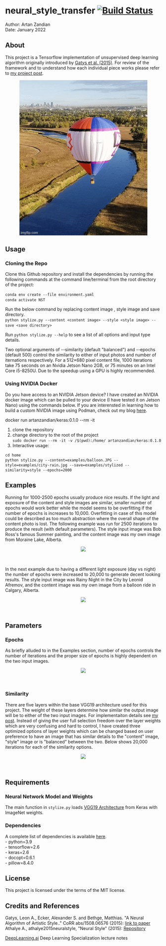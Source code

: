 # neural_style_transfer [![Build Status](https://github.com/anishathalye/neural-style/workflows/CI/badge.svg)](https://github.com/anishathalye/neural-style/actions?query=workflow%3ACI)
Author: Artan Zandian  
Date: January 2022

## About
This project is a Tensorflow implementation of unsupervised deep learning algorithm originally introduced by [Gatys et al. (2015)](https://arxiv.org/abs/1508.06576). For review of the framework and to understand how each individual piece works please refer to [my project post](https://artanzand.github.io//neural-style-transfer/).
<p align="center">
  <img src="https://github.com/artanzand/neural_style_transfer/blob/main/examples/balloon_style.gif" />
</p>

## Usage
### Cloning the Repo
Clone this Github repository and install the dependencies by running the following commands at the command line/terminal from the root directory of the project:

```conda env create --file environment.yaml```  
```conda activate NST```

Run the below command by replacing content image , style image and save directory.  
```python stylize.py --content <content image> --style <style image> --save <save directory>```

Run `python stylize.py --help` to see a list of all options and input type details.  
  
Two optional arguments of --similarity (default "balanced") and --epochs (default 500) control the similarity to either of input photos and number of iternations respectively. 
For a 512×680 pixel content file, 1000 iterations take 75 seconds on an Nvidia Jetson Nano 2GB, or 75 minutes on an Intel Core i5-8250U. Due to the speedup using a GPU is highly recommended.

### Using NVIDIA Docker  
Do you have access to an NVIDIA Jetson device? I have created an NVIDIA docker image which can be pulled to your device (I have tested it on Jetson Nano) using the commands below. If you are interensted in learning how to build a custom NVIDIA image using Podman, check out my blog [here](https://artanzand.github.io//Tensorflow-Docker/).
  
docker run artanzandian/keras:0.1.0 --rm -it 

1. clone the repository  
2. change directory to the root of the project  
```sudo docker run --rm -it -v /$(pwd):/home/ artanzandian/keras:0.1.0```  
3. Interactive usage:  
```
cd home
python stylize.py --content=examples/balloon.JPG --style=examples/city-rain.jpg --save=examples/stylized --similarity=style --epochs=2000
```



## Examples
Running for 1000-2500 epochs usually produce nice results. If the light and exposure of the content and style images are similar, smaller number of epochs would work better while the model seems to be overfitting if the number of epochs is increases to 10,000. Overfitting in case of this model could be described as too much abstraction where the overall shape of the content photo is lost. The following example was run for 2500 iterations to produce the result (with default parameters). The style input image was Bob Ross's famous Summer painting, and the content image was my own image from Moraine Lake, Alberta.
<p align="center">
  <img src="https://github.com/artanzand/neural_style_transfer/blob/main/examples/moraine_style.jpg" />
</p>
<br>

In the next example due to having a different light exposure (day vs night) the number of epochs were increased to 20,000 to generate decent looking results. The style input image was Rainy Night in the City by Leonid Afremov, and the content image was my own image from a balloon ride in Calgary, Alberta.
<p align="center">
  <img src="https://github.com/artanzand/neural_style_transfer/blob/main/examples/all-three.jpg" />
</p>
<br>


## Parameters
### Epochs
As briefly alluded to in the Examples section, number of epochs controls the number of iterations and the proper size of epochs is highly dependent on the two input images.
<p align="center">
  <img src="https://github.com/artanzand/neural_style_transfer/blob/main/examples/epochs.jpg" />
</p>
<br>

### Similarity
There are five layers within the base VGG19 architecture used for this project. The weight of these layers determine how similar the output image will be to either of the two input images. For implementaiton details see [my post](https://artanzand.github.io//neural-style-transfer/). Instead of giving the user full selection freedom over the layer weights which are very confusing and hard to control, I have created three optimized options of layer weights which can be changed based on user preference to have an image that has similar details to the "content" image, "style" image or is "balanced" between the two. Below shows 20,000 iterations for each of the similarity options.   

<p align="center">
  <img src="https://github.com/artanzand/neural_style_transfer/blob/main/examples/similarity.jpg" />
</p>
<br>


## Requirements

### Neural Network Model and Weights
The main function in `stylize.py` loads [VGG19 Architecture](https://www.tensorflow.org/api_docs/python/tf/keras/applications/vgg19/VGG19) from Keras with ImageNet weights.


### Dependencies  

A complete list of dependencies is available
[here](https://github.com/artanzand/neural_style_transfer/blob/main/environment.yaml).
<br>- python=3.9
<br>- tensorflow=2.6
<br>- keras=2.6
<br>- docopt=0.6.1
<br>- pillow=8.4.0


## License
This project is licensed under the terms of the MIT license.


## Credits and References
Gatys, Leon A., Ecker, Alexander S. and Bethge, Matthias. "A Neural Algorithm of Artistic Style.." CoRR abs/1508.06576 (2015): [link to paper](https://arxiv.org/abs/1508.06576)    
Athalye A., athalye2015neuralstyle, "Neural Style" (2015): [Repository](https://github.com/anishathalye/neural-style)   

[DeepLearning.ai](https://www.deeplearning.ai/) Deep Learning Specialization lecture notes 
